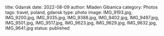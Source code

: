 title: Gdansk
date: 2022-08-09
author: Mladen Gibanica
category: Photos
tags: travel, poland, gdansk
type: photo
image: IMG_9193.jpg, IMG_9200.jpg, IMG_9335.jpg, IMG_9388.jpg, IMG_9402.jpg, IMG_9497.jpg, IMG_9501.jpg, IMG_9517.jpg, IMG_9623.jpg, IMG_9629.jpg, IMG_9632.jpg, IMG_9641.jpg
status: published